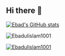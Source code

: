 ## Hi there 👋



[![Ebad's GitHub stats](https://github-readme-stats.vercel.app/api?username=Ebadulislam1001)](https://github.com/anuraghazra/github-readme-stats)

<p align="left"> <img src="https://komarev.com/ghpvc/?username=Ebadulislam1001&label=Profile%20views&color=0e75b6&style=flat" alt="Ebadulislam1001" /> </p>

<p align="left"> <a href="https://github.com/ryo-ma/github-profile-trophy"><img src="https://github-profile-trophy.vercel.app/?username=Ebadulislam1001" alt="Ebadulislam1001" /></a> </p>

<!--
**Ebadulislam1001/Ebadulislam1001** is a ✨ _special_ ✨ repository because its `README.md` (this file) appears on your GitHub profile.

Here are some ideas to get you started:

- 🔭 I’m currently working on ...
- 🌱 I’m currently learning ...
- 👯 I’m looking to collaborate on ...
- 🤔 I’m looking for help with ...
- 💬 Ask me about ...
- 📫 How to reach me: ...
- 😄 Pronouns: ...
- ⚡ Fun fact: ...
-->
